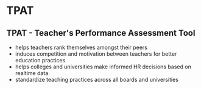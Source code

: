 ﻿# TPAT

## TPAT - Teacher's Performance Assessment Tool 

* helps teachers rank themselves amongst their peers
* induces competition and motivation between teachers for better education practices
* helps colleges and universities make informed HR decisions based on realtime data
* standardize teaching practices across all boards and universities
